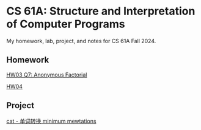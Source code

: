 # CS 61A: Structure and Interpretation of Computer Programs

My homework, lab, project, and notes for CS 61A Fall 2024.

## Homework

[HW03 Q7: Anonymous Factorial](./notes/Q7_annoymous_recursion.md)

[HW04](./notes/hw04.md)

## Project

[cat - 单词转换 minimum mewtations](./notes/minimum_mewtations.md)

